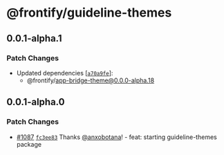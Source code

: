 # @frontify/guideline-themes

## 0.0.1-alpha.1

### Patch Changes

-   Updated dependencies [[`a70a9fe`](https://github.com/Frontify/brand-sdk/commit/a70a9fe0932e1a40c5d4d85e4fdcb3f008947b74)]:
    -   @frontify/app-bridge-theme@0.0.0-alpha.18

## 0.0.1-alpha.0

### Patch Changes

-   [#1087](https://github.com/Frontify/brand-sdk/pull/1087) [`fc3ee83`](https://github.com/Frontify/brand-sdk/commit/fc3ee83b7a4dd406c386431d0b72cf9873e9dfed) Thanks [@anxobotana](https://github.com/anxobotana)! - feat: starting guideline-themes package
